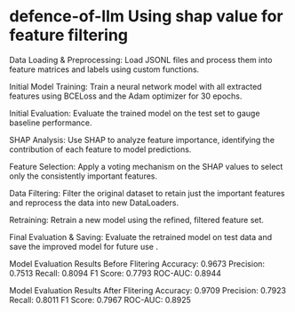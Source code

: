 # defence-of-llm Using shap value for feature filtering

Data Loading & Preprocessing:
Load JSONL files and process them into feature matrices and labels using custom functions.

Initial Model Training:
Train a neural network model with all extracted features using BCELoss and the Adam optimizer for 30 epochs.

Initial Evaluation:
Evaluate the trained model on the test set to gauge baseline performance.

SHAP Analysis:
Use SHAP to analyze feature importance, identifying the contribution of each feature to model predictions.

Feature Selection:
Apply a voting mechanism on the SHAP values to select only the consistently important features.

Data Filtering:
Filter the original dataset to retain just the important features and reprocess the data into new DataLoaders.

Retraining:
Retrain a new model using the refined, filtered feature set.

Final Evaluation & Saving:
Evaluate the retrained model on test data and save the improved model for future use .

Model Evaluation Results Before Flitering
Accuracy: 0.9673
Precision: 0.7513
Recall: 0.8094
F1 Score: 0.7793
ROC-AUC: 0.8944


Model Evaluation Results After Flitering
Accuracy: 0.9709
Precision: 0.7923
Recall: 0.8011
F1 Score: 0.7967
ROC-AUC: 0.8925
